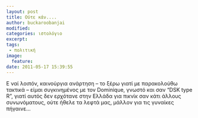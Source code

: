 ```yaml
---
layout: post
title: Ούτε κάν.... 
author: buckaroobanjai
modified:
categories: ιστολόγιο
excerpt:
tags:
 - πολιτική
image:
  feature:
date: 2011-05-17 15:39:55
---
```


Ε ναί λοιπόν, καινούργια ανάρτηση – το ξέρω γιατί με παρακολούθω τακτικά – είμαι συγκινημένος με τον Dominique, γνωστό και σαν “DSK type R”, γιατί αυτός δεν ερχότανε στην Ελλάδα για πικνίκ σαν κάτι άλλους συνωνόματους, ούτε ήθελε τα λεφτά μας, μάλλον για τις γυναίκες πήγαινε…
